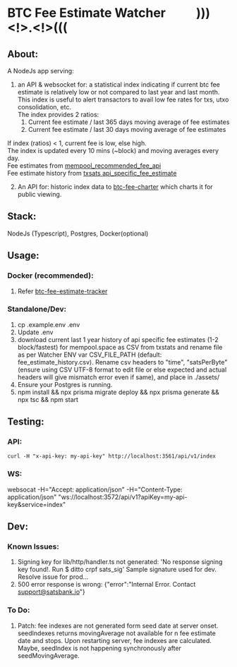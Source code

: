 # BTC Fee Estimate Watcher &emsp;&emsp; )))<!>.<!>(((

## About:
A NodeJs app serving:

1. an API & websocket for: a statistical index indicating if current btc fee estimate is relatively low or not compared to last year and last month. This index is useful to alert transactors to avail low fee rates for txs, utxo consolidation, etc.  
The index provides 2 ratios: 
   1. Current fee estimate / last 365 days moving average of fee estimates    
   2. Current fee estimate / last 30 days moving average of fee estimates
           
If index (ratios) < 1, current fee is low, else high.  
The index is updated every 10 mins (~block) and moving averages every day.  
Fee estimates from [mempool_recommended_fee_api](https://mempool.space/docs/api/rest#get-recommended-fees)  
Fee estimate history from [txsats api_specific_fee_estimate](https://txstats.com/d/000000011/fee-estimation?orgId=1&viewPanel=2&var-source=mempool.space)  

2. An API for: historic index data to [btc-fee-charter](../btc-fee-charter) which charts it for public viewing.   

## Stack:
NodeJs (Typescript), Postgres, Docker(optional)

## Usage:

### Docker (recommended):
1. Refer [btc-fee-estimate-tracker](../README.md)

### Standalone/Dev:
1. cp .example.env .env
2. Update .env
3. download current last 1 year history of api specific fee estimates (1-2 block/fastest) for mempool.space as CSV from txstats and rename file as per Watcher ENV var CSV_FILE_PATH (default: fee_estimate_history.csv). Rename csv headers to "time", "satsPerByte" (ensure using CSV UTF-8 format to edit file or else expected and actual headers will give mismatch error even if same), and place in ./assets/
4. Ensure your Postgres is running.
5. npm install && npx prisma migrate deploy && npx prisma generate && npx tsc && npm start 

## Testing:
### API: 
    curl -H "x-api-key: my-api-key" http://localhost:3561/api/v1/index
### WS: 
   websocat -H="Accept: application/json" -H="Content-Type: application/json" "ws://localhost:3572/api/v1?apiKey=my-api-key&service=index"

## Dev:
### Known Issues:
1. Signing key for lib/http/handler.ts not generated:
   'No response signing key found!. Run $ ditto crpf sats_sig'
   Sample signature used for dev. Resolve issue for prod...
2. 500 error response is wrong: {"error":"Internal Error. Contact support@satsbank.io"}

### To Do:
1. Patch: fee indexes are not generated form seed date at server onset. seedIndexes returns movingAverage not available for n fee estimate date and stops. Upon restarting server, fee indexes are calculated. Maybe, seedIndex is not happening synchronously after seedMovingAverage. 